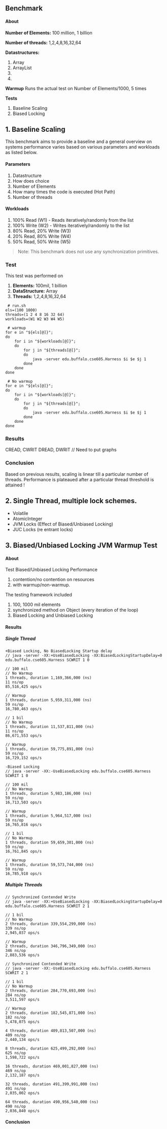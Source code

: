 ## Benchmark

#### About

**Number of Elements:** 100 million, 1 billion

**Number of threads:** 1,2,4,8,16,32,64

**Datastructures:**

1. Array
2. ArrayList
3. <ConcurrentArrayList>
4. <ConcurrentHashMap>

**Warmup**
Runs the actual test on Number of Elements/1000, 5 times

**Tests**

1. Baseline Scaling
2. Biased Locking

## 1. Baseline Scaling

This benchmark aims to provide a baseline and a general overview on systems performance varies based on various parameters and workloads as listed below. 

#### Parameters

1. Datastructure
2. How does choice 
2. Number of Elements
3. How many times the code is executed (Hot Path)
4. Number of threads

#### Workloads

1. 100% Read (W1) - Reads iteratively/randomly from the list
2. 100% Write (W2) - Writes iteratively/randomly to the list
3. 80% Read, 20% Write (W3) 
4. 20% Read, 80% Write (W4)
5. 50% Read, 50% Write (W5)

> Note: This benchmark does not use any synchronization primitives.

### Test
This test was performed on

1. **Elements:** 100mil, 1 billion
2. **DataStructure:** Array
3. **Threads:** 1,2,4,8,16,32,64

````
 # run.sh
els=(100 1000)
threads=(1 2 4 8 16 32 64)
workloads=(W1 W2 W3 W4 W5)

 # warmup
for e in "${els[@]}"; 
do
	for i in "${workloads[@]}"; 
	do
		for j in "${threads[@]}"; 
		do 
	  		java -server edu.buffalo.cse605.Harness $i $e $j 1
		done
	done
done

 # No warmup
for e in "${els[@]}"; 
do
	for i in "${workloads[@]}"; 
	do
		for j in "${threads[@]}"; 
		do 
	  		java -server edu.buffalo.cse605.Harness $i $e $j 1
		done
	done
done
````

### Results
CREAD, CWRIT
DREAD, DWRIT
// Need to put graphs

### Conclusion

Based on previous results, scaling is linear till a particular number of threads.
Performance is plateaued after a particular thread threshold is attained !


## 2. Single Thread, multiple lock schemes.
 - Volatile
 - AtomicInteger
 - JVM Locks (Effect of Biased/Unbiased Locking)
 - JUC Locks (re entrant locks)



## 3. Biased/Unbiased Locking JVM Warmup Test

#### About 

Test Biased/Unbiased Locking Performance 

1. contention/no contention on resources
2. with warmup/non-warmup.

The testing framework included

1. 100, 1000 mil elements
2. synchronized method on Object (every iteration of the loop)
3. Biased Locking and Unbiased Locking

#### Results

##### Single Thread

````
+Biased Locking, No BiasedLocking Startup delay
// java -server -XX:+UseBiasedLocking -XX:BiasedLockingStartupDelay=0 edu.buffalo.cse605.Harness SCWRIT 1 0

// 100 mil
// No Warmup
1 threads, duration 1,169,366,000 (ns)
11 ns/op
85,516,425 ops/s

// Warmup
1 threads, duration 5,959,311,000 (ns)
59 ns/op
16,780,463 ops/s

// 1 bil
// No Warmup
1 threads, duration 11,537,811,000 (ns)
11 ns/op
86,671,553 ops/s

// Warmup
1 threads, duration 59,775,891,000 (ns)
59 ns/op
16,729,152 ops/s
````

````
-Biased Locking
// java -server -XX:-UseBiasedLocking edu.buffalo.cse605.Harness SCWRIT 1 0

// 100 mil
// No Warmup
1 threads, duration 5,983,186,000 (ns)
59 ns/op
16,713,503 ops/s

// Warmup
1 threads, duration 5,964,517,000 (ns)
59 ns/op
16,765,816 ops/s

// 1 bil
// No Warmup
1 threads, duration 59,659,301,000 (ns)
59 ns/op
16,761,845 ops/s

// Warmup
1 threads, duration 59,573,744,000 (ns)
59 ns/op
16,785,918 ops/s

````

##### Multiple Threads

````
// Synchronized Contended Write
// java -server -XX:+UseBiasedLocking -XX:BiasedLockingStartupDelay=0 edu.buffalo.cse605.Harness SCWRIT 2 1

// 1 bil
// No Warmup
2 threads, duration 339,554,299,000 (ns)
339 ns/op
2,945,037 ops/s

// Warmup
2 threads, duration 346,796,349,000 (ns)
346 ns/op
2,883,536 ops/s

````

````
// Synchronized Contended Write
// java -server -XX:-UseBiasedLocking edu.buffalo.cse605.Harness SCWRIT 2 1

// 1 bil
// No Warmup
2 threads, duration 284,770,693,000 (ns)
284 ns/op
3,511,597 ops/s

// Warmup
2 threads, duration 182,545,871,000 (ns)
182 ns/op
5,478,075 ops/s

4 threads, duration 409,813,507,000 (ns)
409 ns/op
2,440,134 ops/s

8 threads, duration 625,499,292,000 (ns)
625 ns/op
1,598,722 ops/s

16 threads, duration 469,001,827,000 (ns)
469 ns/op
2,132,187 ops/s

32 threads, duration 491,399,991,000 (ns)
491 ns/op
2,035,002 ops/s

64 threads, duration 490,956,540,000 (ns)
490 ns/op
2,036,840 ops/s

````

#### Conclusion

